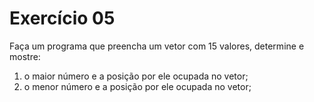 # Exercício 05  
  
Faça um programa que preencha um vetor com 15 valores, determine e mostre:        
1. o maior número e a posição por ele ocupada no vetor;  
2. o menor número e a posição por ele ocupada no vetor;  

